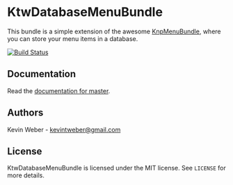 KtwDatabaseMenuBundle
=====================

This bundle is a simple extension of the awesome
[KnpMenuBundle](https://github.com/KnpLabs/KnpMenuBundle), where you can
store your menu items in a database.

[![Build Status](https://travis-ci.org/kevintweber/KtwDatabaseMenuBundle.png?branch=master)](https://travis-ci.org/kevintweber/KtwDatabaseMenuBundle)

## Documentation

Read the [documentation for master](https://github.com/kevintweber/KtwDatabaseMenuBundle/blob/master/Resources/doc/index.md).

## Authors

Kevin Weber - kevintweber@gmail.com

## License

KtwDatabaseMenuBundle is licensed under the MIT license.  See `LICENSE` for
more details.
